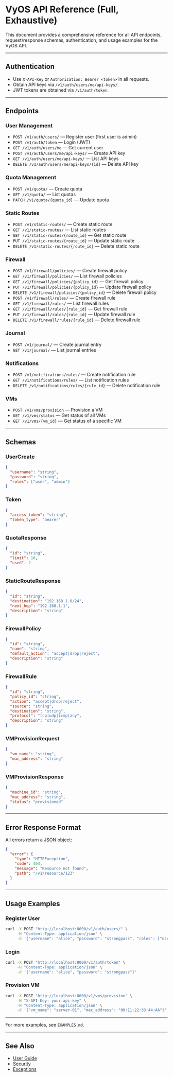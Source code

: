 # VyOS API Reference (Full, Exhaustive)

This document provides a comprehensive reference for all API endpoints, request/response schemas, authentication, and usage examples for the VyOS API.

---

## Authentication
- Use `X-API-Key` or `Authorization: Bearer <token>` in all requests.
- Obtain API keys via `/v1/auth/users/me/api-keys/`.
- JWT tokens are obtained via `/v1/auth/token`.

---

## Endpoints

### User Management
- `POST /v1/auth/users/` — Register user (first user is admin)
- `POST /v1/auth/token` — Login (JWT)
- `GET /v1/auth/users/me` — Get current user
- `POST /v1/auth/users/me/api-keys/` — Create API key
- `GET /v1/auth/users/me/api-keys/` — List API keys
- `DELETE /v1/auth/users/me/api-keys/{id}` — Delete API key

### Quota Management
- `POST /v1/quota/` — Create quota
- `GET /v1/quota/` — List quotas
- `PATCH /v1/quota/{quota_id}` — Update quota

### Static Routes
- `POST /v1/static-routes/` — Create static route
- `GET /v1/static-routes/` — List static routes
- `GET /v1/static-routes/{route_id}` — Get static route
- `PUT /v1/static-routes/{route_id}` — Update static route
- `DELETE /v1/static-routes/{route_id}` — Delete static route

### Firewall
- `POST /v1/firewall/policies/` — Create firewall policy
- `GET /v1/firewall/policies/` — List firewall policies
- `GET /v1/firewall/policies/{policy_id}` — Get firewall policy
- `PUT /v1/firewall/policies/{policy_id}` — Update firewall policy
- `DELETE /v1/firewall/policies/{policy_id}` — Delete firewall policy
- `POST /v1/firewall/rules/` — Create firewall rule
- `GET /v1/firewall/rules/` — List firewall rules
- `GET /v1/firewall/rules/{rule_id}` — Get firewall rule
- `PUT /v1/firewall/rules/{rule_id}` — Update firewall rule
- `DELETE /v1/firewall/rules/{rule_id}` — Delete firewall rule

### Journal
- `POST /v1/journal/` — Create journal entry
- `GET /v1/journal/` — List journal entries

### Notifications
- `POST /v1/notifications/rules/` — Create notification rule
- `GET /v1/notifications/rules/` — List notification rules
- `DELETE /v1/notifications/rules/{rule_id}` — Delete notification rule

### VMs
- `POST /v1/vms/provision` — Provision a VM
- `GET /v1/vms/status` — Get status of all VMs
- `GET /v1/vms/{vm_id}` — Get status of a specific VM

---

## Schemas

### UserCreate
```json
{
  "username": "string",
  "password": "string",
  "roles": ["user", "admin"]
}
```

### Token
```json
{
  "access_token": "string",
  "token_type": "bearer"
}
```

### QuotaResponse
```json
{
  "id": "string",
  "limit": 10,
  "used": 2
}
```

### StaticRouteResponse
```json
{
  "id": "string",
  "destination": "192.168.1.0/24",
  "next_hop": "192.168.1.1",
  "description": "string"
}
```

### FirewallPolicy
```json
{
  "id": "string",
  "name": "string",
  "default_action": "accept|drop|reject",
  "description": "string"
}
```

### FirewallRule
```json
{
  "id": "string",
  "policy_id": "string",
  "action": "accept|drop|reject",
  "source": "string",
  "destination": "string",
  "protocol": "tcp|udp|icmp|any",
  "description": "string"
}
```

### VMProvisionRequest
```json
{
  "vm_name": "string",
  "mac_address": "string"
}
```

### VMProvisionResponse
```json
{
  "machine_id": "string",
  "mac_address": "string",
  "status": "provisioned"
}
```

---

## Error Response Format
All errors return a JSON object:
```json
{
  "error": {
    "type": "HTTPException",
    "code": 404,
    "message": "Resource not found",
    "path": "/v1/resource/123"
  }
}
```

---

## Usage Examples

### Register User
```bash
curl -X POST "http://localhost:8000/v1/auth/users/" \
     -H "Content-Type: application/json" \
     -d '{"username": "alice", "password": "strongpass", "roles": ["user"]}'
```

### Login
```bash
curl -X POST "http://localhost:8000/v1/auth/token" \
     -H "Content-Type: application/json" \
     -d '{"username": "alice", "password": "strongpass"}'
```

### Provision VM
```bash
curl -X POST "http://localhost:8000/v1/vms/provision" \
     -H "X-API-Key: your-api-key" \
     -H "Content-Type: application/json" \
     -d '{"vm_name": "server-01", "mac_address": "00:11:22:33:44:AA"}'
```

---

For more examples, see `EXAMPLES.md`.

---

## See Also
- [User Guide](user-guide.md)
- [Security](security.md)
- [Exceptions](exceptions.md)
